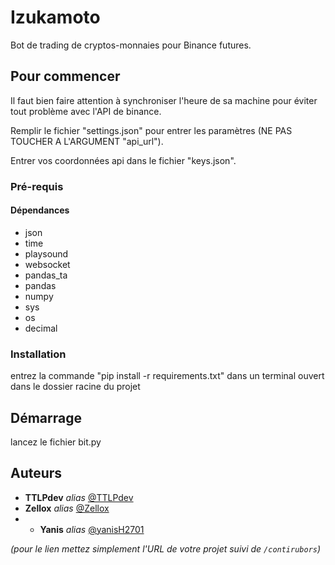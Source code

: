 # Izukamoto

Bot de trading de cryptos-monnaies pour Binance futures.

## Pour commencer

Il faut bien faire attention à synchroniser l'heure de sa machine pour éviter tout problème avec l'API de binance.

Remplir le fichier "settings.json" pour entrer les paramètres (NE PAS TOUCHER A L'ARGUMENT "api_url").

Entrer vos coordonnées api dans le fichier "keys.json".

### Pré-requis

#### Dépendances
- json
- time
- playsound
- websocket
- pandas_ta
- pandas
- numpy
- sys
- os
- decimal

### Installation

entrez la commande "pip install -r requirements.txt" dans un terminal ouvert dans le dossier racine du projet


## Démarrage

lancez le fichier bit.py

## Auteurs
* **TTLPdev** _alias_ [@TTLPdev](https://github.com/TTLPdev)
* **Zellox** _alias_ [@Zellox](https://github.com/Zellox)
* * **Yanis** _alias_ [@yanisH2701](https://github.com/yanisH2701)

_(pour le lien mettez simplement l'URL de votre projet suivi de ``/contirubors``)_


